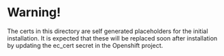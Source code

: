 # Warning!
The certs in this directory are self generated placeholders for the initial installation. It is expected that 
these will be replaced soon after installation by updating the ec_cert secret in the Openshift project.